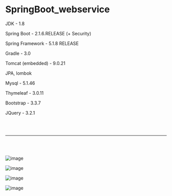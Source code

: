 # SpringBoot_webservice

JDK - 1.8

Spring Boot - 2.1.6.RELEASE (+ Security)

Spring Framework - 5.1.8 RELEASE

Gradle - 3.0

Tomcat (embedded) - 9.0.21

JPA, lombok

Mysql - 5.1.46

Thymeleaf - 3.0.11

Bootstrap - 3.3.7

JQuery - 3.2.1 

<br><br><hr><br><br>

![image](https://user-images.githubusercontent.com/46255148/61381377-f309e580-a8e5-11e9-895c-8bfd956e66c6.png)

![image](https://user-images.githubusercontent.com/46255148/61381571-349a9080-a8e6-11e9-994e-0cf9abab2bc3.png)

![image](https://user-images.githubusercontent.com/46255148/61381666-5b58c700-a8e6-11e9-9ec9-1a30a7a4927c.png)

![image](https://user-images.githubusercontent.com/46255148/61381740-7a575900-a8e6-11e9-815a-5d08b90ea021.png)
